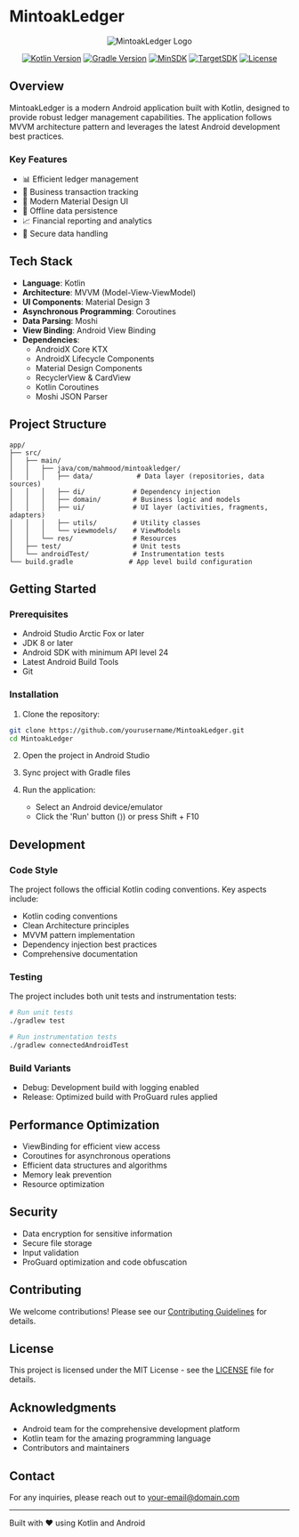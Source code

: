 # MintoakLedger

<div align="center">

![MintoakLedger Logo](app/src/main/res/mipmap-xxxhdpi/ic_launcher.png)

[![Kotlin Version](https://img.shields.io/badge/Kotlin-1.9.0-blue.svg)](https://kotlinlang.org)
[![Gradle Version](https://img.shields.io/badge/Gradle-8.2-blue.svg)](https://gradle.org)
[![MinSDK](https://img.shields.io/badge/MinSDK-24-orange.svg)](https://developer.android.com)
[![TargetSDK](https://img.shields.io/badge/TargetSDK-34-orange.svg)](https://developer.android.com)
[![License](https://img.shields.io/badge/License-MIT-blue.svg)](LICENSE)

</div>

## Overview

MintoakLedger is a modern Android application built with Kotlin, designed to provide robust ledger management capabilities. The application follows MVVM architecture pattern and leverages the latest Android development best practices.

### Key Features

- 📊 Efficient ledger management
- 💼 Business transaction tracking
- 📱 Modern Material Design UI
- 🔄 Offline data persistence
- 📈 Financial reporting and analytics
- 🔐 Secure data handling

## Tech Stack

- **Language**: Kotlin
- **Architecture**: MVVM (Model-View-ViewModel)
- **UI Components**: Material Design 3
- **Asynchronous Programming**: Coroutines
- **Data Parsing**: Moshi
- **View Binding**: Android View Binding
- **Dependencies**:
  - AndroidX Core KTX
  - AndroidX Lifecycle Components
  - Material Design Components
  - RecyclerView & CardView
  - Kotlin Coroutines
  - Moshi JSON Parser

## Project Structure

```
app/
├── src/
│   ├── main/
│   │   ├── java/com/mahmood/mintoakledger/
│   │   │   ├── data/           # Data layer (repositories, data sources)
│   │   │   ├── di/            # Dependency injection
│   │   │   ├── domain/        # Business logic and models
│   │   │   ├── ui/            # UI layer (activities, fragments, adapters)
│   │   │   ├── utils/         # Utility classes
│   │   │   └── viewmodels/    # ViewModels
│   │   └── res/               # Resources
│   ├── test/                  # Unit tests
│   └── androidTest/           # Instrumentation tests
└── build.gradle              # App level build configuration
```

## Getting Started

### Prerequisites

- Android Studio Arctic Fox or later
- JDK 8 or later
- Android SDK with minimum API level 24
- Latest Android Build Tools
- Git

### Installation

1. Clone the repository:
```bash
git clone https://github.com/yourusername/MintoakLedger.git
cd MintoakLedger
```

2. Open the project in Android Studio

3. Sync project with Gradle files

4. Run the application:
   - Select an Android device/emulator
   - Click the 'Run' button (⟩) or press Shift + F10

## Development

### Code Style

The project follows the official Kotlin coding conventions. Key aspects include:

- Kotlin coding conventions
- Clean Architecture principles
- MVVM pattern implementation
- Dependency injection best practices
- Comprehensive documentation

### Testing

The project includes both unit tests and instrumentation tests:

```bash
# Run unit tests
./gradlew test

# Run instrumentation tests
./gradlew connectedAndroidTest
```

### Build Variants

- Debug: Development build with logging enabled
- Release: Optimized build with ProGuard rules applied

## Performance Optimization

- ViewBinding for efficient view access
- Coroutines for asynchronous operations
- Efficient data structures and algorithms
- Memory leak prevention
- Resource optimization

## Security

- Data encryption for sensitive information
- Secure file storage
- Input validation
- ProGuard optimization and code obfuscation

## Contributing

We welcome contributions! Please see our [Contributing Guidelines](CONTRIBUTING.md) for details.

## License

This project is licensed under the MIT License - see the [LICENSE](LICENSE) file for details.

## Acknowledgments

- Android team for the comprehensive development platform
- Kotlin team for the amazing programming language
- Contributors and maintainers

## Contact

For any inquiries, please reach out to [your-email@domain.com](mailto:your-email@domain.com)

---

Built with ❤️ using Kotlin and Android
